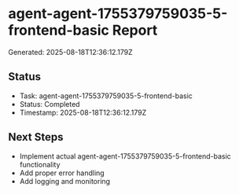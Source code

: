 # agent-agent-1755379759035-5-frontend-basic Report

Generated: 2025-08-18T12:36:12.179Z

## Status
- Task: agent-agent-1755379759035-5-frontend-basic
- Status: Completed
- Timestamp: 2025-08-18T12:36:12.179Z

## Next Steps
- Implement actual agent-agent-1755379759035-5-frontend-basic functionality
- Add proper error handling
- Add logging and monitoring
